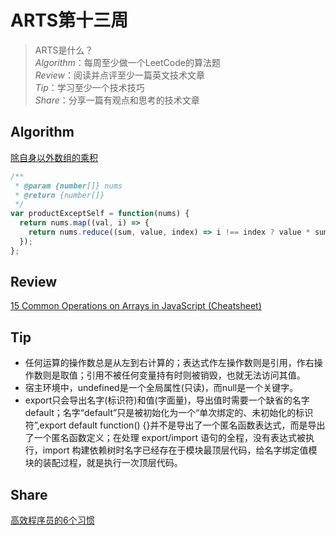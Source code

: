 # ARTS第十三周

> ARTS是什么？  
  *Algorithm*：每周至少做一个LeetCode的算法题  
  *Review*：阅读并点评至少一篇英文技术文章  
  *Tip*：学习至少一个技术技巧  
  *Share*：分享一篇有观点和思考的技术文章  

## Algorithm

[除自身以外数组的乘积](https://leetcode-cn.com/problems/product-of-array-except-self/)

```js
/**
 * @param {number[]} nums
 * @return {number[]}
 */
var productExceptSelf = function(nums) {
  return nums.map((val, i) => {
    return nums.reduce((sum, value, index) => i !== index ? value * sum : sum, 1);
  });
};
```

## Review

[15 Common Operations on Arrays in JavaScript (Cheatsheet)](https://dmitripavlutin.com/operations-on-arrays-javascript/)

## Tip

- 任何运算的操作数总是从左到右计算的；表达式作左操作数则是引用，作右操作数则是取值；引用不被任何变量持有时则被销毁，也就无法访问其值。
- 宿主环境中，undefined是一个全局属性(只读)，而null是一个关键字。
- export只会导出名字(标识符)和值(字面量)，导出值时需要一个缺省的名字default；名字“default”只是被初始化为一个“单次绑定的、未初始化的标识符”,export default function() {}并不是导出了一个匿名函数表达式，而是导出了一个匿名函数定义；在处理 export/import 语句的全程，没有表达式被执行，import 构建依赖树时名字已经存在于模块最顶层代码，给名字绑定值模块的装配过程，就是执行一次顶层代码。

## Share

[高效程序员的6个习惯](https://mp.weixin.qq.com/s/XEa6eUo5IPEgH_5l2ReuAA)
